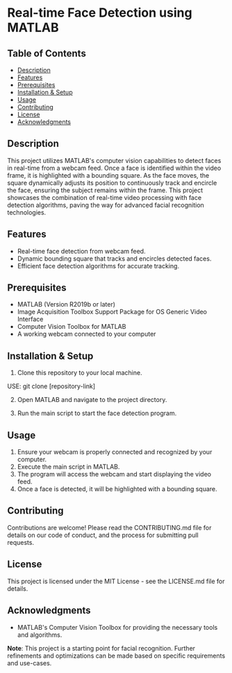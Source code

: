 # Real-time Face Detection using MATLAB

## Table of Contents
- [Description](#description)
- [Features](#features)
- [Prerequisites](#prerequisites)
- [Installation & Setup](#installation--setup)
- [Usage](#usage)
- [Contributing](#contributing)
- [License](#license)
- [Acknowledgments](#acknowledgments)

## Description 

This project utilizes MATLAB's computer vision capabilities to detect faces in real-time from a webcam feed. Once a face is identified within the video frame, it is highlighted with a bounding square. As the face moves, the square dynamically adjusts its position to continuously track and encircle the face, ensuring the subject remains within the frame. This project showcases the combination of real-time video processing with face detection algorithms, paving the way for advanced facial recognition technologies.

## Features

- Real-time face detection from webcam feed.
- Dynamic bounding square that tracks and encircles detected faces.
- Efficient face detection algorithms for accurate tracking.

## Prerequisites

- MATLAB (Version R2019b or later)
- Image Acquisition Toolbox Support Package for OS Generic Video Interface
- Computer Vision Toolbox for MATLAB
- A working webcam connected to your computer

## Installation & Setup

1. Clone this repository to your local machine.

USE: git clone [repository-link]

2. Open MATLAB and navigate to the project directory.

3. Run the main script to start the face detection program.

## Usage

1. Ensure your webcam is properly connected and recognized by your computer.
2. Execute the main script in MATLAB.
3. The program will access the webcam and start displaying the video feed.
4. Once a face is detected, it will be highlighted with a bounding square.

## Contributing

Contributions are welcome! Please read the CONTRIBUTING.md file for details on our code of conduct, and the process for submitting pull requests.

## License

This project is licensed under the MIT License - see the LICENSE.md file for details.

## Acknowledgments

- MATLAB's Computer Vision Toolbox for providing the necessary tools and algorithms.


**Note**: This project is a starting point for facial recognition. Further refinements and optimizations can be made based on specific requirements and use-cases.
